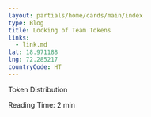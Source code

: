 ```yaml
---
layout: partials/home/cards/main/index
type: Blog
title: Locking of Team Tokens
links:
  - link.md
lat: 18.971188
lng: 72.285217
countryCode: HT
---
```


Token Distribution

Reading Time: 2 min

